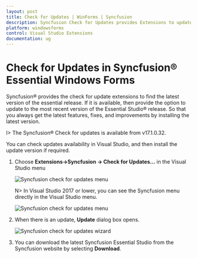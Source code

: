 ```yaml
---
layout: post
title: Check for Updates | WinForms | Syncfusion
description: Syncfusion Check for Updates provides Extensions to update most recent version of the Essential Studio® release.
platform: windowsforms
control: Visual Studio Extensions
documentation: ug
---
```


# Check for Updates in Syncfusion® Essential Windows Forms

Syncfusion® provides the check for update extensions to find the latest version of the essential release. If it is available, then provide the option to update to the most recent version of the Essential Studio® release. So that you always get the latest features, fixes, and improvements by installing the latest version.

I> The Syncfusion® Check for updates is available from v17.1.0.32.

You can check updates availability in Visual Studio, and then install the update version if required.

1. Choose **Extensions->Syncfusion -> Check for Updates…** in the Visual Studio menu

   ![Syncfusion check for updates menu](Check-for-Updates_images/Check-for-Updates_images-img1-latest.png)

   N> In Visual Studio 2017 or lower, you can see the Syncfusion menu directly in the Visual Studio menu.

   ![Syncfusion check for updates menu](Check-for-Updates_images/Check-for-Updates_images-img1.png)
   
2. When there is an update, **Update** dialog box opens.

   ![Syncfusion check for updates wizard](Check-for-Updates_images/Check-for-Updates_images-img2.png)

3. You can download the latest Syncfusion Essential Studio from the Syncfusion website by selecting **Download**.
